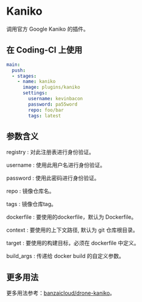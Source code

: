 # Kaniko

调用官方 Google Kaniko 的插件。

## 在 Coding-CI 上使用

```yml
main:
  push:
  - stages:
    - name: kaniko
      image: plugins/kaniko
      settings:
        username: kevinbacon
        password: pa55word
        repo: foo/bar
        tags: latest
```

## 参数含义

registry
: 对此注册表进行身份验证。

username
: 使用此用户名进行身份验证。

password
: 使用此密码进行身份验证。

repo
: 镜像仓库名。

tags
: 镜像仓库tag。

dockerfile
: 要使用的dockerfile，默认为 Dockerfile。

context
: 要使用的上下文路径, 默认为 git 仓库根目录。

target
: 要使用的构建目标，必须在 dockerfile 中定义。

build_args
: 传递给 docker build 的自定义参数。

## 更多用法

更多用法参考：[banzaicloud/drone-kaniko](https://github.com/banzaicloud/drone-kaniko)。
